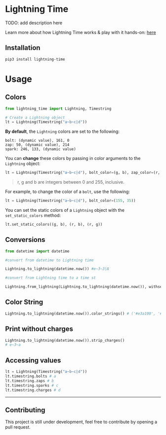 # Lightning Time

TODO: add description here

Learn more about how Lightning Time works & play with it hands-on: [here](https://blog.purduehackers.com/posts/lightning-time)

## Installation

```sh
pip3 install lightning-time
```

# Usage

## Colors
```python
from lightning_time import Lightning, Timestring

# Create a Lightning object
lt = Lightning(Timestring("a~b~c|d"))
```

**By default**, the `Lightning` colors are set to the following:

```
bolt: (dynamic value), 161, 0
zap: 50, (dynamic value), 214
spark: 246, 133, (dynamic value)
```

You can **change** these colors by passing in color arguments to the `Lightning` object:

```python
lt = Lightning(Timestring("a~b~c|d"), bolt_color=(g, b), zap_color=(r, b), spark_color=(r, g))
```
> r, g and b are integers between 0 and 255, inclusive.

For example, to change the color of a `bolt`, use the following:

```python
lt = Lightning(Timestring("a~b~c|d"), bolt_color=(155, 35))
```

You can set the static colors of a `Lightning` object with the `set_static_colors` method:

```python
lt.set_static_colors((g, b), (r, b), (r, g))
```

## Conversions

```python
from datetime import datetime

#convert from datetime to Lightning time

Lightning.to_lightning(datetime.now()) #e~3~3|8

#convert from Lightning time to a time st

Lightning.from_lightning(Lightning.to_lightning(datetime.now()), withseconds=True) # 21:18:06
```

## Color String

```python
Lightning.to_lightning(datetime.now()).color_strings() # ('#e3a100', '#3238d6', '#f68582')
```

## Print without charges

```python
Lightning.to_lightning(datetime.now()).strip_charges() 
# e~3~a
```

## Accessing values

```python
lt = Lightning(Timestring("a~b~c|d"))
lt.timestring.bolts # a
lt.timestring.zaps # b
lt.timestring.sparks # c
lt.timestring.charges # d
```
---

## Contributing

This project is still under development, feel free to contribute by opening a pull request.

